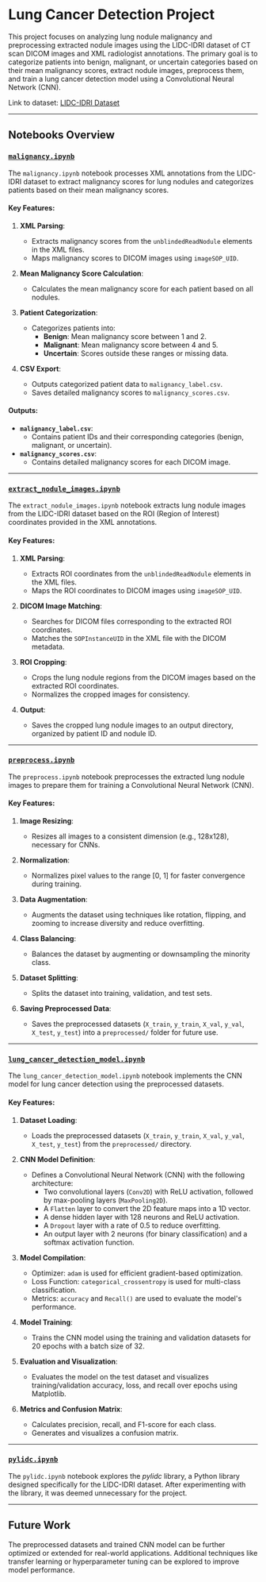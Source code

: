 # Lung Cancer Detection Project

This project focuses on analyzing lung nodule malignancy and preprocessing extracted nodule images using the LIDC-IDRI dataset of CT scan DICOM images and XML radiologist annotations. The primary goal is to categorize patients into benign, malignant, or uncertain categories based on their mean malignancy scores, extract nodule images, preprocess them, and train a lung cancer detection model using a Convolutional Neural Network (CNN).

Link to dataset: [LIDC-IDRI Dataset](https://www.cancerimagingarchive.net/collection/lidc-idri/)

---

## Notebooks Overview

### [`malignancy.ipynb`](./Notebooks/malignancy.ipynb)

The `malignancy.ipynb` notebook processes XML annotations from the LIDC-IDRI dataset to extract malignancy scores for lung nodules and categorizes patients based on their mean malignancy scores.

#### Key Features:
1. **XML Parsing**:
   - Extracts malignancy scores from the `unblindedReadNodule` elements in the XML files.
   - Maps malignancy scores to DICOM images using `imageSOP_UID`.

2. **Mean Malignancy Score Calculation**:
   - Calculates the mean malignancy score for each patient based on all nodules.

3. **Patient Categorization**:
   - Categorizes patients into:
     - **Benign**: Mean malignancy score between 1 and 2.
     - **Malignant**: Mean malignancy score between 4 and 5.
     - **Uncertain**: Scores outside these ranges or missing data.

4. **CSV Export**:
   - Outputs categorized patient data to `malignancy_label.csv`.
   - Saves detailed malignancy scores to `malignancy_scores.csv`.

#### Outputs:
- **`malignancy_label.csv`**:
  - Contains patient IDs and their corresponding categories (benign, malignant, or uncertain).
- **`malignancy_scores.csv`**:
  - Contains detailed malignancy scores for each DICOM image.

---

### [`extract_nodule_images.ipynb`](./Notebooks/extract_nodule_images.ipynb)

The `extract_nodule_images.ipynb` notebook extracts lung nodule images from the LIDC-IDRI dataset based on the ROI (Region of Interest) coordinates provided in the XML annotations.

#### Key Features:
1. **XML Parsing**:
   - Extracts ROI coordinates from the `unblindedReadNodule` elements in the XML files.
   - Maps the ROI coordinates to DICOM images using `imageSOP_UID`.

2. **DICOM Image Matching**:
   - Searches for DICOM files corresponding to the extracted ROI coordinates.
   - Matches the `SOPInstanceUID` in the XML file with the DICOM metadata.

3. **ROI Cropping**:
   - Crops the lung nodule regions from the DICOM images based on the extracted ROI coordinates.
   - Normalizes the cropped images for consistency.

4. **Output**:
   - Saves the cropped lung nodule images to an output directory, organized by patient ID and nodule ID.

---

### [`preprocess.ipynb`](./Notebooks/preprocess.ipynb)

The `preprocess.ipynb` notebook preprocesses the extracted lung nodule images to prepare them for training a Convolutional Neural Network (CNN).

#### Key Features:
1. **Image Resizing**:
   - Resizes all images to a consistent dimension (e.g., 128x128), necessary for CNNs.

2. **Normalization**:
   - Normalizes pixel values to the range [0, 1] for faster convergence during training.

3. **Data Augmentation**:
   - Augments the dataset using techniques like rotation, flipping, and zooming to increase diversity and reduce overfitting.

4. **Class Balancing**:
   - Balances the dataset by augmenting or downsampling the minority class.

5. **Dataset Splitting**:
   - Splits the dataset into training, validation, and test sets.

6. **Saving Preprocessed Data**:
   - Saves the preprocessed datasets (`X_train`, `y_train`, `X_val`, `y_val`, `X_test`, `y_test`) into a `preprocessed/` folder for future use.

---

### [`lung_cancer_detection_model.ipynb`](./Notebooks/lung_cancer_detection_model.ipynb)

The `lung_cancer_detection_model.ipynb` notebook implements the CNN model for lung cancer detection using the preprocessed datasets.

#### Key Features:
1. **Dataset Loading**:
   - Loads the preprocessed datasets (`X_train`, `y_train`, `X_val`, `y_val`, `X_test`, `y_test`) from the `preprocessed/` directory.

2. **CNN Model Definition**:
   - Defines a Convolutional Neural Network (CNN) with the following architecture:
     - Two convolutional layers (`Conv2D`) with ReLU activation, followed by max-pooling layers (`MaxPooling2D`).
     - A `Flatten` layer to convert the 2D feature maps into a 1D vector.
     - A dense hidden layer with 128 neurons and ReLU activation.
     - A `Dropout` layer with a rate of 0.5 to reduce overfitting.
     - An output layer with 2 neurons (for binary classification) and a softmax activation function.

3. **Model Compilation**:
   - Optimizer: `adam` is used for efficient gradient-based optimization.
   - Loss Function: `categorical_crossentropy` is used for multi-class classification.
   - Metrics: `accuracy` and `Recall()` are used to evaluate the model's performance.

4. **Model Training**:
   - Trains the CNN model using the training and validation datasets for 20 epochs with a batch size of 32.

5. **Evaluation and Visualization**:
   - Evaluates the model on the test dataset and visualizes training/validation accuracy, loss, and recall over epochs using Matplotlib.

6. **Metrics and Confusion Matrix**:
   - Calculates precision, recall, and F1-score for each class.
   - Generates and visualizes a confusion matrix.

---

### [`pylidc.ipynb`](./Notebooks/pylidc.ipynb)

The `pylidc.ipynb` notebook explores the *pylidc* library, a Python library designed specifically for the LIDC-IDRI dataset. After experimenting with the library, it was deemed unnecessary for the project.

---

## Future Work

The preprocessed datasets and trained CNN model can be further optimized or extended for real-world applications. Additional techniques like transfer learning or hyperparameter tuning can be explored to improve model performance.